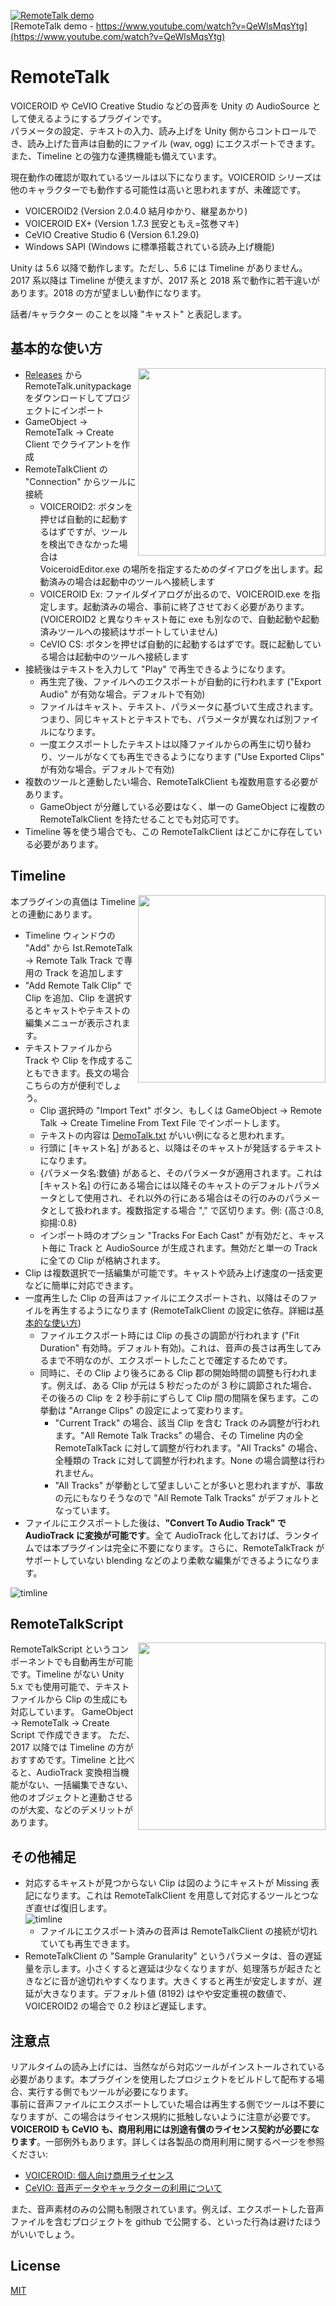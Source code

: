 [![RemoteTalk demo](https://img.youtube.com/vi/QeWlsMqsYtg/0.jpg)](https://www.youtube.com/watch?v=QeWlsMqsYtg)  
[RemoteTalk demo - https://www.youtube.com/watch?v=QeWlsMqsYtg](https://www.youtube.com/watch?v=QeWlsMqsYtg)
# RemoteTalk
VOICEROID や CeVIO Creative Studio などの音声を Unity の AudioSource として使えるようにするプラグインです。  
パラメータの設定、テキストの入力、読み上げを Unity 側からコントロールでき、読み上げた音声は自動的にファイル (wav, ogg) にエクスポートできます。また、Timeline との強力な連携機能も備えています。

現在動作の確認が取れているツールは以下になります。VOICEROID シリーズは他のキャラクターでも動作する可能性は高いと思われますが、未確認です。
- VOICEROID2 (Version 2.0.4.0 結月ゆかり、継星あかり)
- VOICEROID EX+ (Version 1.7.3 民安ともえ=弦巻マキ)
- CeVIO Creative Studio 6 (Version 6.1.29.0)
- Windows SAPI (Windows に標準搭載されている読み上げ機能)

Unity は 5.6 以降で動作します。ただし、5.6 には Timeline がありません。2017 系以降は Timeline が使えますが、2017 系と 2018 系で動作に若干違いがあります。2018 の方が望ましい動作になります。

話者/キャラクター のことを以降 "キャスト" と表記します。

## 基本的な使い方
<img align="right" src="https://user-images.githubusercontent.com/1488611/50464656-8379ea80-09d5-11e9-838e-b88579d372a5.png" width=300>

- [Releases](https://github.com/i-saint/RemoteTalk/releases) から RemoteTalk.unitypackage をダウンロードしてプロジェクトにインポート
- GameObject -> RemoteTalk -> Create Client でクライアントを作成
- RemoteTalkClient の "Connection" からツールに接続
  - VOICEROID2: ボタンを押せば自動的に起動するはずですが、ツールを検出できなかった場合は VoiceroidEditor.exe の場所を指定するためのダイアログを出します。起動済みの場合は起動中のツールへ接続します
  - VOICEROID Ex: ファイルダイアログが出るので、VOICEROID.exe を指定します。起動済みの場合、事前に終了させておく必要があります。(VOICEROID2 と異なりキャスト毎に exe も別なので、自動起動や起動済みツールへの接続はサポートしていません)
  - CeVIO CS: ボタンを押せば自動的に起動するはずです。既に起動している場合は起動中のツールへ接続します
- 接続後はテキストを入力して "Play" で再生できるようになります。
  - 再生完了後、ファイルへのエクスポートが自動的に行われます ("Export Audio" が有効な場合。デフォルトで有効)
  - ファイルはキャスト、テキスト、パラメータに基づいて生成されます。つまり、同じキャストとテキストでも、パラメータが異なれば別ファイルになります。
  - 一度エクスポートしたテキストは以降ファイルからの再生に切り替わり、ツールがなくても再生できるようになります ("Use Exported Clips" が有効な場合。デフォルトで有効)
- 複数のツールと連動したい場合、RemoteTalkClient も複数用意する必要があります。
  - GameObject が分離している必要はなく、単一の GameObject に複数の RemoteTalkClient を持たせることでも対応可です。
- Timeline 等を使う場合でも、この RemoteTalkClient はどこかに存在している必要があります。

## Timeline
<img align="right" src="https://user-images.githubusercontent.com/1488611/50488723-3df60580-0a47-11e9-8efe-86a52b9816f0.png" width=300>
本プラグインの真価は Timeline との連動にあります。

- Timeline ウィンドウの "Add" から Ist.RemoteTalk -> Remote Talk Track で専用の Track を追加します
- "Add Remote Talk Clip" で Clip を追加、Clip を選択するとキャストやテキストの編集メニューが表示されます。
- テキストファイルから Track や Clip を作成することもできます。長文の場合こちらの方が便利でしょう。
  - Clip 選択時の "Import Text" ボタン、もしくは GameObject -> Remote Talk -> Create Timeline From Text File でインポートします。
  - テキストの内容は [DemoTalk.txt](Assets/Test/Animations/DemoTalks.txt) がいい例になると思われます。
  - 行頭に [キャスト名] があると、以降はそのキャストが発話するテキストになります。
  - {パラメータ名:数値} があると、そのパラメータが適用されます。これは [キャスト名] の行にある場合には以降そのキャストのデフォルトパラメータとして使用され、それ以外の行にある場合はその行のみのパラメータとして扱われます。複数指定する場合 "," で区切ります。例: {高さ:0.8, 抑揚:0.8}
  - インポート時のオプション "Tracks For Each Cast" が有効だと、キャスト毎に Track と AudioSource が生成されます。無効だと単一の Track に全ての Clip が格納されます。
- Clip は複数選択で一括編集が可能です。キャストや読み上げ速度の一括変更などに簡単に対応できます。
- 一度再生した Clip の音声はファイルにエクスポートされ、以降はそのファイルを再生するようになります (RemoteTalkClient の設定に依存。詳細は[基本的な使い方](#基本的な使い方))
  - ファイルエクスポート時には Clip の長さの調節が行われます ("Fit Duration" 有効時。デフォルト有効)。これは、音声の長さは再生してみるまで不明なのが、エクスポートしたことで確定するためです。
  - 同時に、その Clip より後ろにある Clip 郡の開始時間の調整も行われます。例えば、ある Clip が元は 5 秒だったのが 3 秒に調節された場合、その後ろの Clip を 2 秒手前にずらして Clip 間の間隔を保ちます。この挙動は "Arrange Clips" の設定によって変わります。
    - "Current Track" の場合、該当 Clip を含む Track のみ調整が行われます。"All Remote Talk Tracks" の場合、その Timeline 内の全 RemoteTalkTack に対して調整が行われます。"All Tracks" の場合、全種類の Track に対して調整が行われます。None の場合調整は行われません。
    - "All Tracks" が挙動として望ましいことが多いと思われますが、事故の元にもなりそうなので "All Remote Talk Tracks" がデフォルトとなっています。
- ファイルにエクスポートした後は、**"Convert To Audio Track" で AudioTrack に変換が可能です**。全て AudioTrack 化しておけば、ランタイムでは本プラグインは完全に不要になります。さらに、RemoteTalkTrack がサポートしていない blending などのより柔軟な編集ができるようになります。

![timline](https://user-images.githubusercontent.com/1488611/50542180-77bb3d80-0bfa-11e9-8966-c9e54f9c116d.png)

## RemoteTalkScript
<img align="right" src="https://user-images.githubusercontent.com/1488611/50543296-8bc16800-0c17-11e9-8207-665e790b4886.png" width=300>
RemoteTalkScript というコンポーネントでも自動再生が可能です。Timeline がない Unity 5.x でも使用可能で、テキストファイルから Clip の生成にも対応しています。 GameObject -> RemoteTalk -> Create Script で作成できます。  
ただ、2017 以降では Timeline の方がおすすめです。Timeline と比べると、AudioTrack 変換相当機能がない、一括編集できない、他のオブジェクトと連動させるのが大変、などのデメリットがあります。


## その他補足
- 対応するキャストが見つからない Clip は図のようにキャストが Missing 表記になります。これは RemoteTalkClient を用意して対応するツールとつなぎ直せば復旧します。  
![timline](https://user-images.githubusercontent.com/1488611/50543158-a34a2200-0c12-11e9-8910-20ff82f31ae4.png)
  - ファイルにエクスポート済みの音声は RemoteTalkClient の接続が切れていても再生できます。
- RemoteTalkClient の "Sample Granularity" というパラメータは、音の遅延量を示します。小さくすると遅延は少なくなりますが、処理落ちが起きたときなどに音が途切れやすくなります。大きくすると再生が安定しますが、遅延が大きなります。デフォルト値 (8192) はやや安定重視の数値で、VOICEROID2 の場合で 0.2 秒ほど遅延します。


## 注意点
リアルタイムの読み上げには、当然ながら対応ツールがインストールされている必要があります。本プラグインを使用したプロジェクトをビルドして配布する場合、実行する側でもツールが必要になります。  
事前に音声ファイルにエクスポートしていた場合は再生する側でツールは不要になりますが、この場合はライセンス規約に抵触しないように注意が必要です。**VOICEROID も CeVIO も、商用利用には別途有償のライセンス契約が必要になります**。一部例外もあります。詳しくは各製品の商用利用に関するページを参照ください:
- [VOICEROID: 個人向け商用ライセンス](https://www.ah-soft.com/licensee/voice_individual.html)
- [CeVIO: 音声データやキャラクターの利用について](http://cevio.jp/commercial/)
  
また、音声素材のみの公開も制限されています。例えば、エクスポートした音声ファイルを含むプロジェクトを github で公開する、といった行為は避けたほうがいいでしょう。


## License
[MIT](LICENSE.txt)
